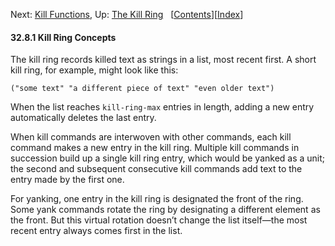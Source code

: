 <!-- This is the GNU Emacs Lisp Reference Manual
corresponding to Emacs version 27.2.

Copyright (C) 1990-1996, 1998-2021 Free Software Foundation,
Inc.

Permission is granted to copy, distribute and/or modify this document
under the terms of the GNU Free Documentation License, Version 1.3 or
any later version published by the Free Software Foundation; with the
Invariant Sections being "GNU General Public License," with the
Front-Cover Texts being "A GNU Manual," and with the Back-Cover
Texts as in (a) below.  A copy of the license is included in the
section entitled "GNU Free Documentation License."

(a) The FSF's Back-Cover Text is: "You have the freedom to copy and
modify this GNU manual.  Buying copies from the FSF supports it in
developing GNU and promoting software freedom." -->

<!-- Created by GNU Texinfo 6.7, http://www.gnu.org/software/texinfo/ -->

Next: [Kill Functions](Kill-Functions.html), Up: [The Kill Ring](The-Kill-Ring.html)   \[[Contents](index.html#SEC_Contents "Table of contents")]\[[Index](Index.html "Index")]

#### 32.8.1 Kill Ring Concepts

The kill ring records killed text as strings in a list, most recent first. A short kill ring, for example, might look like this:

    ("some text" "a different piece of text" "even older text")

When the list reaches `kill-ring-max` entries in length, adding a new entry automatically deletes the last entry.

When kill commands are interwoven with other commands, each kill command makes a new entry in the kill ring. Multiple kill commands in succession build up a single kill ring entry, which would be yanked as a unit; the second and subsequent consecutive kill commands add text to the entry made by the first one.

For yanking, one entry in the kill ring is designated the front of the ring. Some yank commands rotate the ring by designating a different element as the front. But this virtual rotation doesn’t change the list itself—the most recent entry always comes first in the list.
